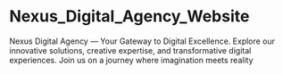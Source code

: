 # Nexus_Digital_Agency_Website
Nexus Digital Agency — Your Gateway to Digital Excellence. Explore our innovative solutions, creative expertise, and transformative digital experiences. Join us on a journey where imagination meets reality
